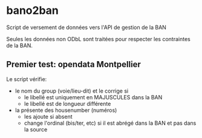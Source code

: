 # bano2ban
Script de versement de données vers l'API de gestion de la BAN

Seules les données non ODbL sont traitées pour respecter les contraintes de la BAN.

## Premier test: opendata Montpellier

Le script vérifie:
- le nom du group (voie/lieu-dit) et le corrige si
  - le libellé est uniquement en MAJUSCULES dans la BAN
  - le libellé est de longueur différente
- la présente des housenumber (numéros)
  - les ajoute si absent
  - change l'ordinal (bis/ter, etc) si il est abrégé dans la BAN et pas dans la source
